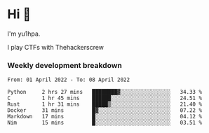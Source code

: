 # Hi 👋

I'm yu1hpa.

I play CTFs with Thehackerscrew

### Weekly development breakdown

<!--START_SECTION:waka-->

```text
From: 01 April 2022 - To: 08 April 2022

Python     2 hrs 27 mins   ████████▓░░░░░░░░░░░░░░░░   34.33 %
C          1 hr 45 mins    ██████░░░░░░░░░░░░░░░░░░░   24.51 %
Rust       1 hr 31 mins    █████▒░░░░░░░░░░░░░░░░░░░   21.40 %
Docker     31 mins         █▓░░░░░░░░░░░░░░░░░░░░░░░   07.22 %
Markdown   17 mins         █░░░░░░░░░░░░░░░░░░░░░░░░   04.12 %
Nim        15 mins         █░░░░░░░░░░░░░░░░░░░░░░░░   03.51 %
```

<!--END_SECTION:waka-->

